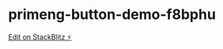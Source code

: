 # primeng-button-demo-f8bphu

[Edit on StackBlitz ⚡️](https://stackblitz.com/edit/primeng-button-demo-f8bphu)